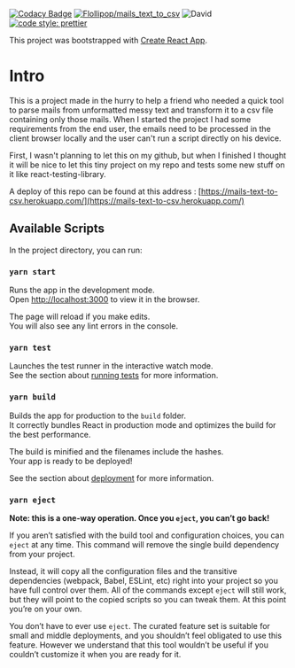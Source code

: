 [![Codacy Badge](https://app.codacy.com/project/badge/Grade/c3a4b8920d1047dfb91b8ff29c75f151)](https://www.codacy.com/manual/Flollipop/mails_text_to_csv?utm_source=github.com&amp;utm_medium=referral&amp;utm_content=Flollipop/mails_text_to_csv&amp;utm_campaign=Badge_Grade)
[![Flollipop/mails_text_to_csv](https://circleci.com//gh/Flollipop/mails_text_to_csv.svg?style=shield )](https://circleci.com/gh/Flollipop/mails_text_to_csv)
![David](https://img.shields.io/david/flollipop/mails_text_to_csv)
[![code style: prettier](https://img.shields.io/badge/code_style-prettier-ff69b4.svg?style=flat-square)](https://github.com/prettier/prettier)

This project was bootstrapped with [Create React App](https://github.com/facebook/create-react-app).

# Intro

This is a project made in the hurry to help a friend who needed a quick tool to parse mails from unformatted messy text and transform it to a csv file containing only those mails.
When I started the project I had some requirements from the end user, the emails need to be processed in the client browser locally and the user can't run a script directly on his device.

First, I wasn't planning to let this on my github, but when I finished I thought it will be nice to let this tiny project on my repo and tests some new stuff on it like react-testing-library.

A deploy of this repo can be found at this address : [https://mails-text-to-csv.herokuapp.com/](https://mails-text-to-csv.herokuapp.com/)

## Available Scripts

In the project directory, you can run:

### `yarn start`

Runs the app in the development mode.<br />
Open [http://localhost:3000](http://localhost:3000) to view it in the browser.

The page will reload if you make edits.<br />
You will also see any lint errors in the console.

### `yarn test`

Launches the test runner in the interactive watch mode.<br />
See the section about [running tests](https://facebook.github.io/create-react-app/docs/running-tests) for more information.

### `yarn build`

Builds the app for production to the `build` folder.<br />
It correctly bundles React in production mode and optimizes the build for the best performance.

The build is minified and the filenames include the hashes.<br />
Your app is ready to be deployed!

See the section about [deployment](https://facebook.github.io/create-react-app/docs/deployment) for more information.

### `yarn eject`

**Note: this is a one-way operation. Once you `eject`, you can’t go back!**

If you aren’t satisfied with the build tool and configuration choices, you can `eject` at any time. This command will remove the single build dependency from your project.

Instead, it will copy all the configuration files and the transitive dependencies (webpack, Babel, ESLint, etc) right into your project so you have full control over them. All of the commands except `eject` will still work, but they will point to the copied scripts so you can tweak them. At this point you’re on your own.

You don’t have to ever use `eject`. The curated feature set is suitable for small and middle deployments, and you shouldn’t feel obligated to use this feature. However we understand that this tool wouldn’t be useful if you couldn’t customize it when you are ready for it.

